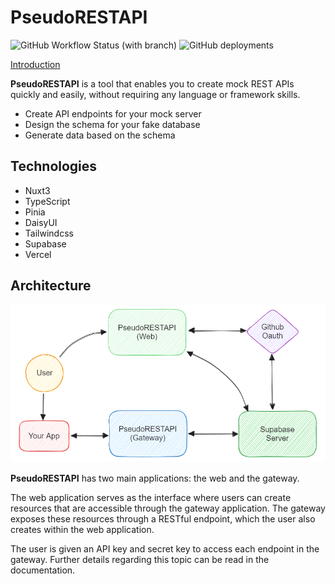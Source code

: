 # PseudoRESTAPI

![GitHub Workflow Status (with branch)](https://img.shields.io/github/actions/workflow/status/netervati/pseudo-rest-api/build.yml?branch=main&style=flat-square)
![GitHub deployments](https://img.shields.io/github/deployments/netervati/pseudo-rest-api/production?label=vercel&logo=vercel&logoColor=white)

[Introduction](https://github.com/netervati/collected-thoughts/blob/main/docs/introduction.md)

**PseudoRESTAPI** is a tool that enables you to create mock REST APIs quickly and easily, without requiring any language or framework skills.

- Create API endpoints for your mock server
- Design the schema for your fake database
- Generate data based on the schema

## Technologies

- Nuxt3
- TypeScript
- Pinia
- DaisyUI
- Tailwindcss
- Supabase
- Vercel

## Architecture

![Architecture Diagram](https://raw.githubusercontent.com/netervati/pseudo-rest-api/main/docs/assets/architecture.png)

**PseudoRESTAPI** has two main applications: the web and the gateway.

The web application serves as the interface where users can create resources that are accessible through the gateway application. The gateway exposes these resources through a RESTful endpoint, which the user also creates within the web application.

The user is given an API key and secret key to access each endpoint in the gateway. Further details regarding this topic can be read in the documentation.

